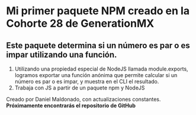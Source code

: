 # Mi primer paquete NPM creado en la Cohorte 28 de GenerationMX

## Este paquete determina si un número es par o es impar utilizando una función.
1. Utilizando una propiedad especial de NodeJS llamada module.exports, logramos exportar una función anónima que permite calcular si un número es par o es impar, y muestra en el CLI el resultado.
2. Trabaja con JS a partir de un paquete npm y NodeJS

Creado por Daniel Maldonado, con actualizaciones constantes.
**Próximamente encontrarás el repositorio de GitHub**
